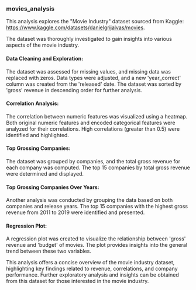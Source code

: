 ### movies_analysis

This analysis explores the "Movie Industry" dataset sourced from Kaggle: https://www.kaggle.com/datasets/danielgrijalvas/movies.

The dataset was thoroughly investigated to gain insights into various aspects of the movie industry.

#### Data Cleaning and Exploration:
The dataset was assessed for missing values, and missing data was replaced with zeros. Data types were adjusted, and a new 'year_correct' column was created from the 'released' date. The dataset was sorted by 'gross' revenue in descending order for further analysis.

#### Correlation Analysis:
The correlation between numeric features was visualized using a heatmap. Both original numeric features and encoded categorical features were analyzed for their correlations. High correlations (greater than 0.5) were identified and highlighted.

#### Top Grossing Companies:
The dataset was grouped by companies, and the total gross revenue for each company was computed. The top 15 companies by total gross revenue were determined and displayed.

#### Top Grossing Companies Over Years:
Another analysis was conducted by grouping the data based on both companies and release years. The top 15 companies with the highest gross revenue from 2011 to 2019 were identified and presented.

#### Regression Plot:
A regression plot was created to visualize the relationship between 'gross' revenue and 'budget' of movies. The plot provides insights into the general trend between these two variables.

This analysis offers a concise overview of the movie industry dataset, highlighting key findings related to revenue, correlations, and company performance. Further exploratory analysis and insights can be obtained from this dataset for those interested in the movie industry.
